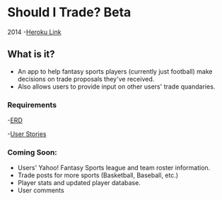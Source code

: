 # Should I Trade? Beta
2014
-[Heroku Link](http://shoulditrade.herokuapp.com/)

## What is it?
- An app to help fantasy sports players (currently just football) make decisions on trade proposals they've received.
- Also allows users to provide input on other users' trade quandaries.

### Requirements
-[ERD](https://www.lucidchart.com/documents/view/2aceb3b9-7c28-4e41-987c-f50f1465ee44)

-[User Stories](https://trello.com/b/lSsQEwVR/peter-pak-should-i-trade)

### Coming Soon:

- Users' Yahoo! Fantasy Sports league and team roster information.
- Trade posts for more sports (Basketball, Baseball, etc.)
- Player stats and updated player database.
- User comments
